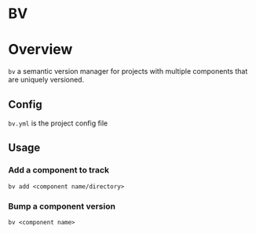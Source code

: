 BV
===

# Overview

`bv` a semantic version manager for projects with multiple components that
are uniquely versioned.

## Config

`bv.yml` is the project config file

## Usage

### Add a component to track

`bv add <component name/directory>`

### Bump a component version

`bv <component name>`